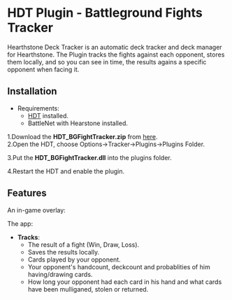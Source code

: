 # HDT Plugin - Battleground Fights Tracker

Hearthstone Deck Tracker is an automatic deck tracker and deck manager for Hearthstone. The Plugin tracks the fights against each opponent, stores them locally, and so you can see in time, the results agains a specific opponent when facing it.

## Installation
- Requirements:
  - [HDT](https://github.com/HearthSim/Hearthstone-Deck-Tracker) installed.
  - BattleNet with Hearstone installed.

1.Download the **HDT_BGFightTracker.zip** from [here](https://github.com/lupusilviu/HDT_AnomalyTrack/releases).  
2.Open the HDT, choose Options->Tracker->Plugins->Plugins Folder.  


3.Put the **HDT_BGFightTracker.dll** into the plugins folder.  

4.Restart the HDT and enable the plugin.  


## Features
An in-game overlay:

The app: 

- **Tracks**:
  - The result of a fight (Win, Draw, Loss).
  - Saves the results locally.
  - Cards played by your opponent.
  - Your opponent's handcount, deckcount and probablities of him having/drawing cards.
  - How long your opponent had each card in his hand and what cards have been mulliganed, stolen or returned.
